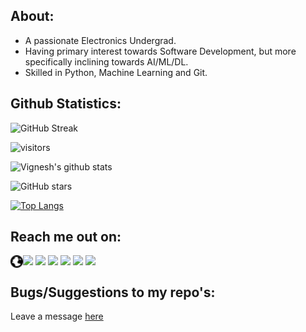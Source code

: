 ## About:

* A passionate Electronics Undergrad.
* Having primary interest towards Software Development, but more specifically inclining towards AI/ML/DL.
* Skilled in Python, Machine Learning and Git.

## Github Statistics:

![GitHub Streak](https://github-readme-streak-stats.herokuapp.com/?user=ToastCoder&&theme=dark)

![visitors](https://visitor-badge.laobi.icu/badge?page_id=ToastCoder.visitor-badge) 

![Vignesh's github stats](https://github-readme-stats.vercel.app/api?username=ToastCoder&count_private=true&show_icons=true&theme=dark)

![GitHub stars](https://img.shields.io/github/stars/ToastCoder/ToastCoder?style=social) 

[![Top Langs](https://github-readme-stats.vercel.app/api/top-langs/?username=ToastCoder&layout=compact&theme=dark)](https://github.com/ToastCoder/)

## Reach me out on:

[<img align="left"  width="20px" src="https://raw.githubusercontent.com/iconic/open-iconic/master/svg/globe.svg" />][website]
[<img align="left"  width="20px" src="https://cdn.jsdelivr.net/npm/simple-icons@v3/icons/hackerrank.svg" />][hackerrank]
[<img align="left"  width="20px" src="https://cdn.jsdelivr.net/npm/simple-icons@v3/icons/linkedin.svg" />][linkedin]
[<img align="left" width="20px" src="https://cdn.jsdelivr.net/npm/simple-icons@3.4.0/icons/gmail.svg" />][mail]
[<img align="left" width="20px" src="https://cdn.jsdelivr.net/npm/simple-icons@3.4.0/icons/github.svg" />][github]
[<img align="left" width="20px" src="https://cdn.jsdelivr.net/npm/simple-icons@3.4.0/icons/stackoverflow.svg" />][stackoverflow]
[<img align="left" width="20px" src="https://cdn.jsdelivr.net/npm/simple-icons@v3/icons/pypi.svg" />][pypi]

<br />

## Bugs/Suggestions to my repo's:

Leave a message [here](https://t.me/ToastCoder)

[stackoverflow]:https://stackoverflow.com/users/13433089/vicky/
[website]: https://toastcoder.github.io/
[hackerrank]:https://hackerrank.com/ToastCoder/
[linkedin]: https://www.linkedin.com/in/vicky2k1/
[github]: https://github.com/ToastCoder/
[mail]: mailto:vicky.pcbasic@gmail.com
[pypi]:https://pypi.org/user/ToastCoder/
